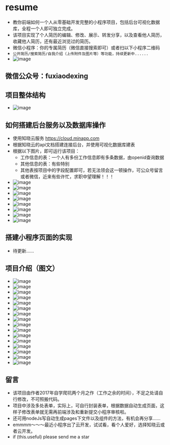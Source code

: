 # resume
* 教你前端如何一个人从零基础开发完整的小程序项目，包括后台可视化数据库，全程一个人即可独立完成。
* 该项目实现了个人简历的编辑、修改、展示、转发分享，以及查看他人简历，收藏他人简历，还有最近浏览过的简历。
* 微信小程序：你的专属简历（微信直接搜索即可）或者扫以下小程序二维码
* `公开简历/搜索简历/自我介绍（上传附件及图片等）等功能，持续更新中......`
* ![image](https://github.com/susuGirl/resume/blob/master/images/qrcode.jpg)
## 微信公众号：fuxiaodexing 
## 项目整体结构
* ![image](https://github.com/susuGirl/resume/blob/master/images/projectStructure.png)
## 如何搭建后台服务以及数据库操作
* 使用知晓云服务 https://cloud.minapp.com
* 根据知晓云的api文档搭建连接后台，并使用可视化数据库建表
* 根据以下图片，即可运行该项目：
  * 工作信息的表：一个人有多份工作信息即有多条数据，由openid查询数据
  * 其他信息的表：有些特别
  * 其他表按项目中的字段配置即可，若无法领会这一顿操作，可公众号留言或者微信，近来有些许忙，求职中望理解！！！
* ![image](https://github.com/susuGirl/resume/blob/master/images/111.png)
* ![image](https://github.com/susuGirl/resume/blob/master/images/222.png)
* ![image](https://github.com/susuGirl/resume/blob/master/images/333.png)
* ![image](https://github.com/susuGirl/resume/blob/master/images/444.png)
* ![image](https://github.com/susuGirl/resume/blob/master/images/555.png)
* ![image](https://github.com/susuGirl/resume/blob/master/images/666.png)
* ![image](https://github.com/susuGirl/resume/blob/master/images/777.png)
* ![image](https://github.com/susuGirl/resume/blob/master/images/888.png)
## 搭建小程序页面的实现
* 待更新......
## 项目介绍（图文）
* ![image](https://github.com/susuGirl/resume/blob/master/images/introduction14.png)
* ![image](https://github.com/susuGirl/resume/blob/master/images/introduction1.png)
* ![image](https://github.com/susuGirl/resume/blob/master/images/introduction1.jpg)
* ![image](https://github.com/susuGirl/resume/blob/master/images/introduction2.jpg)
* ![image](https://github.com/susuGirl/resume/blob/master/images/introduction6.png)
* ![image](https://github.com/susuGirl/resume/blob/master/images/introduction8.png)
* ![image](https://github.com/susuGirl/resume/blob/master/images/introduction7.png)
* ![image](https://github.com/susuGirl/resume/blob/master/images/introduction9.png)
* ![image](https://github.com/susuGirl/resume/blob/master/images/introduction10.png)
* ![image](https://github.com/susuGirl/resume/blob/master/images/introduction11.png)
* ![image](https://github.com/susuGirl/resume/blob/master/images/introduction2.png)
* ![image](https://github.com/susuGirl/resume/blob/master/images/introduction4.png)
* ![image](https://github.com/susuGirl/resume/blob/master/images/introduction3.png)
* ![image](https://github.com/susuGirl/resume/blob/master/images/introduction5.png)
* ![image](https://github.com/susuGirl/resume/blob/master/images/introduction12.png)
* ![image](https://github.com/susuGirl/resume/blob/master/images/introduction13.png)
## 留言
* 该项目由作者2017年自学爬坑两个月之作（工作之余的时间），不足之处请自行修改，不可照搬代码。
* 项目中涉及多处表单，实际上，可自行封装表单，根据数据自动生成页面，这样子修改表单就无需再前端涉及和重新提交小程序审核啦。
* 还可用nodeJs写自动生成pages下文件以及组件的方法，有机会再分享......
* emmmm～～～最近小程序出了云开发，试试看，看个人爱好，选择知晓云或者云开发。
* if (this.useful) please send me a star

